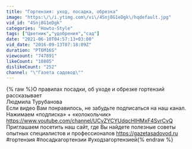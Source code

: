 ```yaml
---
title: "Гортензия: уход, посадка, обрезка"
image: "https:\/\/i.ytimg.com\/vi\/4Snj8G1eDgk\/hqdefault.jpg"
vid_id: "4Snj8G1eDgk"
categories: "Howto-Style"
tags: ["Цветник","удобрения","сад"]
date: "2021-06-10T04:57:13+03:00"
vid_date: "2016-09-13T07:18:09Z"
duration: "PT6M16S"
viewcount: "747891"
likeCount: "10805"
dislikeCount: "252"
channel: "\"Газета садовод\""
---
```

{% raw %}О правилах посадки, об уходе и обрезке гортензий рассказывает<br />Людмила Турубанова<br />Если видео Вам понравилось, не забудьте подписаться на наш канал. Нажимаем «подписка»  + «колокольчик»  <a rel="nofollow" target="blank" href="https://www.youtube.com/channel/UCvZYCYUdqcHlHMxF4SvrCvQ">https://www.youtube.com/channel/UCvZYCYUdqcHlHMxF4SvrCvQ</a><br />Приглашаем посетить наш сайт, где Вы найдете полезные советы опытных специалистов и профессионалов  <a rel="nofollow" target="blank" href="https://gazetasadovod.ru">https://gazetasadovod.ru</a>  <br />#гортензия  #посадкагортензии  #уходзагортензией{% endraw %}
